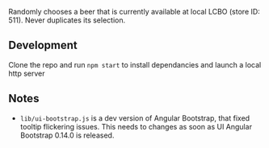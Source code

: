 Randomly chooses a beer that is currently available at local LCBO (store ID: 511). Never duplicates its selection.

Development
-------
Clone the repo and run `npm start` to install dependancies and launch a local http server


Notes
-------
 - `lib/ui-bootstrap.js` is a dev version of Angular Bootstrap, that fixed tooltip flickering issues. This needs to changes as soon as UI Angular Bootstrap 0.14.0 is released.
